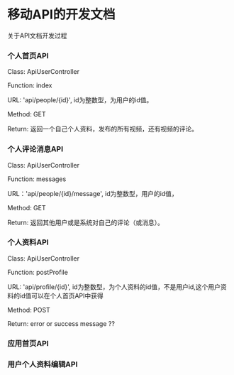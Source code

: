 移动API的开发文档
==================

关于API文档开发过程

### 个人首页API

  Class: ApiUserController
  
  Function: index
  
  URL: 'api/people/{id}', id为整数型，为用户的id值。
  
  Method: GET
  
  Return: 返回一个自己个人资料，发布的所有视频，还有视频的评论。
  
### 个人评论消息API
  Class: ApiUserController
  
  Function: messages
  
  URL：'api/people/{id}/message', id为整数型，用户的id值，
  
  Method: GET
  
  Return: 返回其他用户或是系统对自己的评论（或消息）。
  
### 个人资料API
  Class: ApiUserController
  
  Function: postProfile
  
  URL: 'api/profile/{id}', id为整数型，为个人资料的id值，不是用户id,这个用户资料的id值可以在个人首页API中获得

  Method: POST
  
  Return: error or success message ??
  
### 应用首页API


### 用户个人资料编辑API

